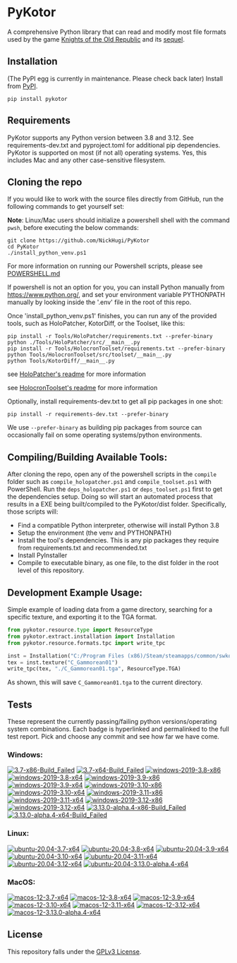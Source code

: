 
PyKotor
=======
A comprehensive Python library that can read and modify most file formats used by the game [Knights of the Old Republic](https://en.wikipedia.org/wiki/Star_Wars:_Knights_of_the_Old_Republic_(video_game)) and its [sequel](https://en.wikipedia.org/wiki/Star_Wars_Knights_of_the_Old_Republic_II:_The_Sith_Lords).

## Installation
(The PyPI egg is currently in maintenance. Please check back later) Install from [PyPI](https://pypi.org/project/PyKotor/).
```commandline
pip install pykotor
```

## Requirements
PyKotor supports any Python version between 3.8 and 3.12. See requirements-dev.txt and pyproject.toml for additional pip dependencies.
PyKotor is supported on most (if not all) operating systems. Yes, this includes Mac and any other case-sensitive filesystem.

## Cloning the repo
If you would like to work with the source files directly from GitHub, run the following commands to get yourself set:

**Note**: Linux/Mac users should initialize a powershell shell with the command `pwsh`, before executing the below commands:

```commandline
git clone https://github.com/NickHugi/PyKotor
cd PyKotor
./install_python_venv.ps1
```
For more information on running our Powershell scripts, please see [POWERSHELL.md](https://github.com/NickHugi/PyKotor/blob/master/POWERSHELL.md)

If powershell is not an option for you, you can install Python manually from https://www.python.org/, and set your environment variable PYTHONPATH manually by looking inside the '.env' file in the root of this repo.


Once 'install_python_venv.ps1' finishes, you can run any of the provided tools, such as HoloPatcher, KotorDiff, or the Toolset, like this:
```commandline
pip install -r Tools/HoloPatcher/requirements.txt --prefer-binary
python ./Tools/HoloPatcher/src/__main__.py
pip install -r Tools/HolocronToolset/requirements.txt --prefer-binary
python Tools/HolocronToolset/src/toolset/__main__.py
python Tools/KotorDiff/__main__.py
```

see [HoloPatcher's readme](https://github.com/NickHugi/PyKotor/tree/master/Tools/HoloPatcher#readme) for more information

see [HolocronToolset's readme](https://github.com/NickHugi/PyKotor/tree/master/Tools/HolocronToolset#readme) for more information

Optionally, install requirements-dev.txt to get all pip packages in one shot:
```commandline
pip install -r requirements-dev.txt --prefer-binary
```
We use `--prefer-binary` as building pip packages from source can occasionally fail on some operating systems/python environments.

## Compiling/Building Available Tools:
After cloning the repo, open any of the powershell scripts in the `compile` folder such as `compile_holopatcher.ps1` and `compile_toolset.ps1` with PowerShell. Run the `deps_holopatcher.ps1` or `deps_toolset.ps1` first to get the dependencies setup. Doing so will start an automated process that results in a EXE being built/compiled to the PyKotor/dist folder. Specifically, those scripts will:
- Find a compatible Python interpreter, otherwise will install Python 3.8
- Setup the environment (the venv and PYTHONPATH)
- Install the tool's dependencies. This is any pip packages they require from requirements.txt and recommended.txt
- Install PyInstaller
- Compile to executable binary, as one file, to the dist folder in the root level of this repository.


## Development Example Usage:
Simple example of loading data from a game directory, searching for a specific texture, and exporting it to the TGA format.
```python
from pykotor.resource.type import ResourceType
from pykotor.extract.installation import Installation
from pykotor.resource.formats.tpc import write_tpc

inst = Installation("C:/Program Files (x86)/Steam/steamapps/common/swkotor")
tex = inst.texture("C_Gammorean01")
write_tpc(tex, "./C_Gammorean01.tga", ResourceType.TGA)
```
As shown, this will save `C_Gammorean01.tga` to the current directory.

## Tests

These represent the currently passing/failing python versions/operating system combinations. Each badge is hyperlinked and permalinked to the full test report. Pick and choose any commit and see how far we have come.

### Windows:

<!-- WINDOWS-BADGES-START -->
[![3.7-x86-Build_Failed](https://img.shields.io/badge/3.7--x86_Build_Failed-lightgrey)](https://github.com/NickHugi/PyKotor/actions/runs/8074872950)
[![3.7-x64-Build_Failed](https://img.shields.io/badge/3.7--x64_Build_Failed-lightgrey)](https://github.com/NickHugi/PyKotor/actions/runs/8074872950)
[![windows-2019-3.8-x86](https://img.shields.io/badge/build-3.8--x86_Passing_601-brightgreen?style=plastic&logo=simple-icons&logoColor=%23FF5e34&label=39&labelColor=%23c71818&color=%232f991a)](https://github.com/NickHugi/PyKotor/blob/17e1172159e66b49a6f1fd1bd591d091da90a198/tests/results/pytest_report_windows-2019_3.8_x86/pytest_report.html)
[![windows-2019-3.8-x64](https://img.shields.io/badge/build-3.8--x64_Passing_601-brightgreen?style=plastic&logo=simple-icons&logoColor=%23FF5e34&label=39&labelColor=%23c71818&color=%232f991a)](https://github.com/NickHugi/PyKotor/blob/17e1172159e66b49a6f1fd1bd591d091da90a198/tests/results/pytest_report_windows-2019_3.8_x64/pytest_report.html)
[![windows-2019-3.9-x86](https://img.shields.io/badge/build-3.9--x86_Passing_601-brightgreen?style=plastic&logo=simple-icons&logoColor=%23FF5e34&label=39&labelColor=%23c71818&color=%232f991a)](https://github.com/NickHugi/PyKotor/blob/17e1172159e66b49a6f1fd1bd591d091da90a198/tests/results/pytest_report_windows-2019_3.9_x86/pytest_report.html)
[![windows-2019-3.9-x64](https://img.shields.io/badge/build-3.9--x64_Passing_601-brightgreen?style=plastic&logo=simple-icons&logoColor=%23FF5e34&label=39&labelColor=%23c71818&color=%232f991a)](https://github.com/NickHugi/PyKotor/blob/17e1172159e66b49a6f1fd1bd591d091da90a198/tests/results/pytest_report_windows-2019_3.9_x64/pytest_report.html)
[![windows-2019-3.10-x86](https://img.shields.io/badge/build-3.10--x86_Passing_601-brightgreen?style=plastic&logo=simple-icons&logoColor=%23FF5e34&label=39&labelColor=%23c71818&color=%232f991a)](https://github.com/NickHugi/PyKotor/blob/17e1172159e66b49a6f1fd1bd591d091da90a198/tests/results/pytest_report_windows-2019_3.10_x86/pytest_report.html)
[![windows-2019-3.10-x64](https://img.shields.io/badge/build-3.10--x64_Passing_601-brightgreen?style=plastic&logo=simple-icons&logoColor=%23FF5e34&label=39&labelColor=%23c71818&color=%232f991a)](https://github.com/NickHugi/PyKotor/blob/17e1172159e66b49a6f1fd1bd591d091da90a198/tests/results/pytest_report_windows-2019_3.10_x64/pytest_report.html)
[![windows-2019-3.11-x86](https://img.shields.io/badge/build-3.11--x86_Passing_601-brightgreen?style=plastic&logo=simple-icons&logoColor=%23FF5e34&label=39&labelColor=%23c71818&color=%232f991a)](https://github.com/NickHugi/PyKotor/blob/17e1172159e66b49a6f1fd1bd591d091da90a198/tests/results/pytest_report_windows-2019_3.11_x86/pytest_report.html)
[![windows-2019-3.11-x64](https://img.shields.io/badge/build-3.11--x64_Passing_601-brightgreen?style=plastic&logo=simple-icons&logoColor=%23FF5e34&label=39&labelColor=%23c71818&color=%232f991a)](https://github.com/NickHugi/PyKotor/blob/17e1172159e66b49a6f1fd1bd591d091da90a198/tests/results/pytest_report_windows-2019_3.11_x64/pytest_report.html)
[![windows-2019-3.12-x86](https://img.shields.io/badge/build-3.12--x86_Passing_601-brightgreen?style=plastic&logo=simple-icons&logoColor=%23FF5e34&label=39&labelColor=%23c71818&color=%232f991a)](https://github.com/NickHugi/PyKotor/blob/17e1172159e66b49a6f1fd1bd591d091da90a198/tests/results/pytest_report_windows-2019_3.12_x86/pytest_report.html)
[![windows-2019-3.12-x64](https://img.shields.io/badge/build-3.12--x64_Passing_601-brightgreen?style=plastic&logo=simple-icons&logoColor=%23FF5e34&label=39&labelColor=%23c71818&color=%232f991a)](https://github.com/NickHugi/PyKotor/blob/17e1172159e66b49a6f1fd1bd591d091da90a198/tests/results/pytest_report_windows-2019_3.12_x64/pytest_report.html)
[![3.13.0-alpha.4-x86-Build_Failed](https://img.shields.io/badge/3.13.0--alpha.4--x86_Build_Failed-lightgrey)](https://github.com/NickHugi/PyKotor/actions/runs/8074872950)
[![3.13.0-alpha.4-x64-Build_Failed](https://img.shields.io/badge/3.13.0--alpha.4--x64_Build_Failed-lightgrey)](https://github.com/NickHugi/PyKotor/actions/runs/8074872950)
<!-- WINDOWS-BADGES-END -->

### Linux:

<!-- LINUX-BADGES-START -->
[![ubuntu-20.04-3.7-x64](https://img.shields.io/badge/build-3.7--x64_Passing_0-brightgreen?style=plastic&logo=simple-icons&logoColor=%23FF5e34&label=1&labelColor=%23c71818&color=%232f991a)](https://github.com/NickHugi/PyKotor/blob/17e1172159e66b49a6f1fd1bd591d091da90a198/tests/results/pytest_report_ubuntu-20.04_3.7_x64/pytest_report.html)
[![ubuntu-20.04-3.8-x64](https://img.shields.io/badge/build-3.8--x64_Passing_601-brightgreen?style=plastic&logo=simple-icons&logoColor=%23FF5e34&label=39&labelColor=%23c71818&color=%232f991a)](https://github.com/NickHugi/PyKotor/blob/17e1172159e66b49a6f1fd1bd591d091da90a198/tests/results/pytest_report_ubuntu-20.04_3.8_x64/pytest_report.html)
[![ubuntu-20.04-3.9-x64](https://img.shields.io/badge/build-3.9--x64_Passing_601-brightgreen?style=plastic&logo=simple-icons&logoColor=%23FF5e34&label=39&labelColor=%23c71818&color=%232f991a)](https://github.com/NickHugi/PyKotor/blob/17e1172159e66b49a6f1fd1bd591d091da90a198/tests/results/pytest_report_ubuntu-20.04_3.9_x64/pytest_report.html)
[![ubuntu-20.04-3.10-x64](https://img.shields.io/badge/build-3.10--x64_Passing_601-brightgreen?style=plastic&logo=simple-icons&logoColor=%23FF5e34&label=39&labelColor=%23c71818&color=%232f991a)](https://github.com/NickHugi/PyKotor/blob/17e1172159e66b49a6f1fd1bd591d091da90a198/tests/results/pytest_report_ubuntu-20.04_3.10_x64/pytest_report.html)
[![ubuntu-20.04-3.11-x64](https://img.shields.io/badge/build-3.11--x64_Passing_601-brightgreen?style=plastic&logo=simple-icons&logoColor=%23FF5e34&label=39&labelColor=%23c71818&color=%232f991a)](https://github.com/NickHugi/PyKotor/blob/17e1172159e66b49a6f1fd1bd591d091da90a198/tests/results/pytest_report_ubuntu-20.04_3.11_x64/pytest_report.html)
[![ubuntu-20.04-3.12-x64](https://img.shields.io/badge/build-3.12--x64_Passing_601-brightgreen?style=plastic&logo=simple-icons&logoColor=%23FF5e34&label=39&labelColor=%23c71818&color=%232f991a)](https://github.com/NickHugi/PyKotor/blob/17e1172159e66b49a6f1fd1bd591d091da90a198/tests/results/pytest_report_ubuntu-20.04_3.12_x64/pytest_report.html)
[![ubuntu-20.04-3.13.0-alpha.4-x64](https://img.shields.io/badge/build-3.13.0--alpha.4--x64_Passing_33-brightgreen?style=plastic&logo=simple-icons&logoColor=%23FF5e34&label=50&labelColor=%23c71818&color=%232f991a)](https://github.com/NickHugi/PyKotor/blob/17e1172159e66b49a6f1fd1bd591d091da90a198/tests/results/pytest_report_ubuntu-20.04_3.13.0-alpha.4_x64/pytest_report.html)
<!-- LINUX-BADGES-END -->

### MacOS:

<!-- MACOS-BADGES-START -->
[![macos-12-3.7-x64](https://img.shields.io/badge/build-3.7--x64_Passing_0-brightgreen?style=plastic&logo=simple-icons&logoColor=%23FF5e34&label=1&labelColor=%23c71818&color=%232f991a)](https://github.com/NickHugi/PyKotor/blob/17e1172159e66b49a6f1fd1bd591d091da90a198/tests/results/pytest_report_macos-12_3.7_x64/pytest_report.html)
[![macos-12-3.8-x64](https://img.shields.io/badge/build-3.8--x64_Passing_597-brightgreen?style=plastic&logo=simple-icons&logoColor=%23FF5e34&label=43&labelColor=%23c71818&color=%232f991a)](https://github.com/NickHugi/PyKotor/blob/17e1172159e66b49a6f1fd1bd591d091da90a198/tests/results/pytest_report_macos-12_3.8_x64/pytest_report.html)
[![macos-12-3.9-x64](https://img.shields.io/badge/build-3.9--x64_Passing_597-brightgreen?style=plastic&logo=simple-icons&logoColor=%23FF5e34&label=43&labelColor=%23c71818&color=%232f991a)](https://github.com/NickHugi/PyKotor/blob/17e1172159e66b49a6f1fd1bd591d091da90a198/tests/results/pytest_report_macos-12_3.9_x64/pytest_report.html)
[![macos-12-3.10-x64](https://img.shields.io/badge/build-3.10--x64_Passing_597-brightgreen?style=plastic&logo=simple-icons&logoColor=%23FF5e34&label=43&labelColor=%23c71818&color=%232f991a)](https://github.com/NickHugi/PyKotor/blob/17e1172159e66b49a6f1fd1bd591d091da90a198/tests/results/pytest_report_macos-12_3.10_x64/pytest_report.html)
[![macos-12-3.11-x64](https://img.shields.io/badge/build-3.11--x64_Passing_597-brightgreen?style=plastic&logo=simple-icons&logoColor=%23FF5e34&label=43&labelColor=%23c71818&color=%232f991a)](https://github.com/NickHugi/PyKotor/blob/17e1172159e66b49a6f1fd1bd591d091da90a198/tests/results/pytest_report_macos-12_3.11_x64/pytest_report.html)
[![macos-12-3.12-x64](https://img.shields.io/badge/build-3.12--x64_Passing_597-brightgreen?style=plastic&logo=simple-icons&logoColor=%23FF5e34&label=43&labelColor=%23c71818&color=%232f991a)](https://github.com/NickHugi/PyKotor/blob/17e1172159e66b49a6f1fd1bd591d091da90a198/tests/results/pytest_report_macos-12_3.12_x64/pytest_report.html)
[![macos-12-3.13.0-alpha.4-x64](https://img.shields.io/badge/build-3.13.0--alpha.4--x64_Passing_33-brightgreen?style=plastic&logo=simple-icons&logoColor=%23FF5e34&label=50&labelColor=%23c71818&color=%232f991a)](https://github.com/NickHugi/PyKotor/blob/17e1172159e66b49a6f1fd1bd591d091da90a198/tests/results/pytest_report_macos-12_3.13.0-alpha.4_x64/pytest_report.html)
<!-- MACOS-BADGES-END -->

## License
This repository falls under the [GPLv3 License](https://github.com/NickHugi/PyKotor/blob/master/LICENSE).




